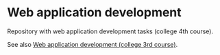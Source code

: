 # Web application development

Repository with web application development tasks (college 4th course).

See also [Web application development (college 3rd course)](https://github.com/jaroshevskii/web-app-dev-college-3rd-course).
